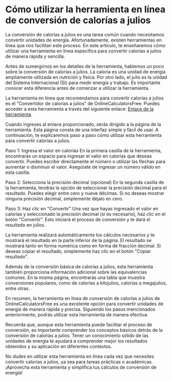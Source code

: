 Cómo utilizar la herramienta en línea de conversión de calorías a julios
========================================================================

La conversión de calorías a julios es una tarea común cuando necesitamos convertir unidades de energía. Afortunadamente, existen herramientas en línea que nos facilitan este proceso. En este artículo, te enseñaremos cómo utilizar una herramienta en línea específica para convertir calorías a julios de manera rápida y sencilla.

Antes de sumergirnos en los detalles de la herramienta, hablemos un poco sobre la conversión de calorías a julios. La caloría es una unidad de energía ampliamente utilizada en nutrición y física. Por otro lado, el julio es la unidad del Sistema Internacional (SI) para medir energía y trabajo. Es importante conocer esta diferencia antes de comenzar a utilizar la herramienta.

La herramienta en línea que recomendamos para convertir calorías a julios es el "Convertidor de calorías a julios" de OnlineCalculatorsFree. Puedes acceder a esta herramienta a través del siguiente enlace: [Enlace de la herramienta](https://www.onlinecalculatorsfree.com/es/convert/calories-to-joules.html).

Cuando ingreses al enlace proporcionado, serás dirigido a la página de la herramienta. Esta página consta de una interfaz simple y fácil de usar. A continuación, te explicaremos paso a paso cómo utilizar esta herramienta para convertir calorías a julios.

Paso 1: Ingresa el valor en calorías En la primera casilla de la herramienta, encontrarás un espacio para ingresar el valor en calorías que deseas convertir. Puedes escribir directamente el número o utilizar las flechas para aumentar o disminuir el valor. Asegúrate de ingresar un número válido en esta casilla.

Paso 2: Selecciona la precisión decimal (opcional) En la segunda casilla de la herramienta, tendrás la opción de seleccionar la precisión decimal para el resultado. Puedes elegir entre cero y nueve décimas. Si no deseas mostrar ninguna precisión decimal, simplemente déjalo en cero.

Paso 3: Haz clic en "Convertir" Una vez que hayas ingresado el valor en calorías y seleccionado la precisión decimal (si es necesario), haz clic en el botón "Convertir". Esto iniciará el proceso de conversión y te dará el resultado en julios.

La herramienta realizará automáticamente los cálculos necesarios y te mostrará el resultado en la parte inferior de la página. El resultado se mostrará tanto en forma numérica como en forma de fracción decimal. Si deseas copiar el resultado, simplemente haz clic en el botón "Copiar resultado".

Además de la conversión básica de calorías a julios, esta herramienta también proporciona información adicional sobre las equivalencias comunes. En la misma página, encontrarás una tabla que muestra conversiones populares, como de calorías a kilojulios, calorías a megajulios, entre otras.

En resumen, la herramienta en línea de conversión de calorías a julios de OnlineCalculatorsFree es una excelente opción para convertir unidades de energía de manera rápida y precisa. Siguiendo los pasos mencionados anteriormente, podrás utilizar esta herramienta de manera efectiva.

Recuerda que, aunque esta herramienta puede facilitar el proceso de conversión, es importante comprender los conceptos básicos detrás de la conversión de calorías a julios. Tener un conocimiento sólido de las unidades de energía te ayudará a comprender mejor los resultados obtenidos y su aplicación en diferentes contextos.

No dudes en utilizar esta herramienta en línea cada vez que necesites convertir calorías a julios, ya sea para tareas prácticas o académicas. ¡Aprovecha esta herramienta y simplifica tus cálculos de conversión de energía!